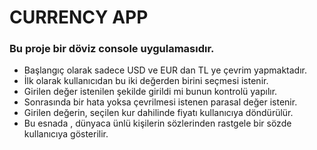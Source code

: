 # CURRENCY APP
###  Bu proje bir döviz console uygulamasıdır.
* Başlangıç olarak sadece USD ve EUR dan TL ye çevrim yapmaktadır.
* İlk olarak kullanıcıdan bu iki değerden birini seçmesi istenir.
* Girilen değer istenilen şekilde girildi mi bunun kontrolü yapılır. 
* Sonrasında bir hata yoksa çevrilmesi istenen parasal değer istenir.
* Girilen değerin, seçilen kur dahilinde fiyatı kullanıcıya döndürülür.
* Bu esnada , dünyaca ünlü kişilerin sözlerinden rastgele bir sözde kullanıcıya gösterilir.
